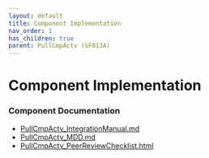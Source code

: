 ```yaml
---
layout: default
title: Component Implementation
nav_order: 1
has_children: true
parent: PullCmpActv (SF013A)
---
```

# Component Implementation
### Component Documentation

- [PullCmpActv_IntegrationManual.md](doc/PullCmpActv_IntegrationManual.md)
- [PullCmpActv_MDD.md](doc/PullCmpActv_MDD.md)
- [PullCmpActv_PeerReviewChecklist.html](doc/PullCmpActv_PeerReviewChecklist.html)

